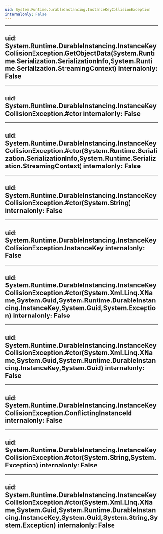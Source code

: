 ```yaml
---
uid: System.Runtime.DurableInstancing.InstanceKeyCollisionException
internalonly: False
---
```


---
uid: System.Runtime.DurableInstancing.InstanceKeyCollisionException.GetObjectData(System.Runtime.Serialization.SerializationInfo,System.Runtime.Serialization.StreamingContext)
internalonly: False
---

---
uid: System.Runtime.DurableInstancing.InstanceKeyCollisionException.#ctor
internalonly: False
---

---
uid: System.Runtime.DurableInstancing.InstanceKeyCollisionException.#ctor(System.Runtime.Serialization.SerializationInfo,System.Runtime.Serialization.StreamingContext)
internalonly: False
---

---
uid: System.Runtime.DurableInstancing.InstanceKeyCollisionException.#ctor(System.String)
internalonly: False
---

---
uid: System.Runtime.DurableInstancing.InstanceKeyCollisionException.InstanceKey
internalonly: False
---

---
uid: System.Runtime.DurableInstancing.InstanceKeyCollisionException.#ctor(System.Xml.Linq.XName,System.Guid,System.Runtime.DurableInstancing.InstanceKey,System.Guid,System.Exception)
internalonly: False
---

---
uid: System.Runtime.DurableInstancing.InstanceKeyCollisionException.#ctor(System.Xml.Linq.XName,System.Guid,System.Runtime.DurableInstancing.InstanceKey,System.Guid)
internalonly: False
---

---
uid: System.Runtime.DurableInstancing.InstanceKeyCollisionException.ConflictingInstanceId
internalonly: False
---

---
uid: System.Runtime.DurableInstancing.InstanceKeyCollisionException.#ctor(System.String,System.Exception)
internalonly: False
---

---
uid: System.Runtime.DurableInstancing.InstanceKeyCollisionException.#ctor(System.Xml.Linq.XName,System.Guid,System.Runtime.DurableInstancing.InstanceKey,System.Guid,System.String,System.Exception)
internalonly: False
---
